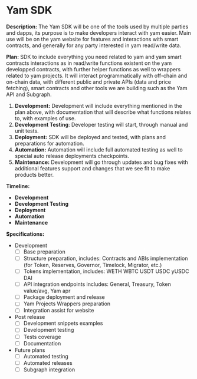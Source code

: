 # **Yam SDK**

**Description:** The Yam SDK will be one of the tools used by multiple parties and dapps, its purpose is to make developers interact with yam easier. Main use will be on the yam website for features and interactions with smart contracts, and generally for any party interested in yam read/write data.

**Plan:** SDK to include everything you need related to yam and yam smart contracts interactions as in read/write functions existent on the yam developped contracts, with further helper functions as well to wrappers related to yam projects. It will interact programmatically with off-chain and on-chain data, with different public and private APIs (data and price fetching), smart contracts and other tools we are building such as the Yam API and Subgraph.

1. **Development:** Development will include everything mentioned in the plan above, with documentation that will describe what functions relates to, with examples of use.
2. **Development Testing**: Developer testing will start, through manual and unit tests.
3. **Deployment:** SDK will be deployed and tested, with plans and preparations for automation.
4. **Automation:** Automation will include full automated testing as well to special auto release deployments checkpoints.
5. **Maintenance:** Development will go through updates and bug fixes with additional features support and changes that we see fit to make products better.

**Timeline:**
  - **Development**
  - **Development Testing**
  - **Deployment**
  - **Automation**
  - **Maintenance**

**Specifications:**
- Development
  - [ ] Base preparation
  - [ ] Structure preparation, includes: Contracts and ABIs implementation (for Token, Reserves, Governor, Timelock, Migrator, etc.)
  - [ ] Tokens implementation, includes: WETH WBTC USDT USDC yUSDC DAI
  - [ ] API integration endpoints includes: General, Treasury, Token value/avg, Yam apr
  - [ ] Package deployment and release
  - [ ] Yam Projects Wrappers preparation
  - [ ] Integration assist for website
- Post release
  - [ ] Development snippets examples
  - [ ] Development testing
  - [ ] Tests coverage
  - [ ] Documentation
- Future plans
  - [ ] Automated testing
  - [ ] Automated releases
  - [ ] Subgraph integration

